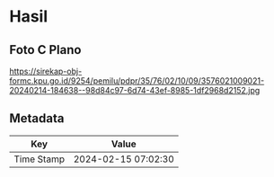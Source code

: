 # Hasil

## Foto C Plano

https://sirekap-obj-formc.kpu.go.id/9254/pemilu/pdpr/35/76/02/10/09/3576021009021-20240214-184638--98d84c97-6d74-43ef-8985-1df2968d2152.jpg


## Metadata

| Key        | Value               |
| ---------- | ------------------- |
| Time Stamp | 2024-02-15 07:02:30 |



